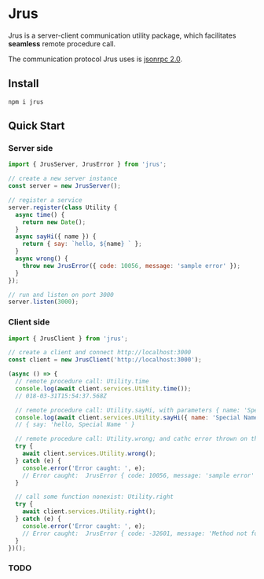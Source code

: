 # Jrus

Jrus is a server-client communication utility package, which facilitates **seamless** remote procedure call.

The communication protocol Jrus uses is [jsonrpc 2.0](http://www.jsonrpc.org/specification).


## Install

`npm i jrus`

## Quick Start

### Server side

```javascript
import { JrusServer, JrusError } from 'jrus';

// create a new server instance
const server = new JrusServer();

// register a service
server.register(class Utility {
  async time() {
    return new Date();
  }
  async sayHi({ name }) {
    return { say: `hello, ${name} ` };
  }
  async wrong() {
    throw new JrusError({ code: 10056, message: 'sample error' });
  }
});

// run and listen on port 3000
server.listen(3000);

```


### Client side

```javascript
import { JrusClient } from 'jrus';

// create a client and connect http://localhost:3000
const client = new JrusClient('http://localhost:3000');

(async () => {
  // remote procedure call: Utility.time
  console.log(await client.services.Utility.time());
  // 018-03-31T15:54:37.568Z

  // remote procedure call: Utility.sayHi, with parameters { name: 'Special Name' }
  console.log(await client.services.Utility.sayHi({ name: 'Special Name' }));
  // { say: 'hello, Special Name ' }

  // remote procedure call: Utility.wrong; and cathc error thrown on the server side
  try {
    await client.services.Utility.wrong();
  } catch (e) {
    console.error('Error caught: ', e);
    // Error caught:  JrusError { code: 10056, message: 'sample error' }
  }

  // call some function nonexist: Utility.right
  try {
    await client.services.Utility.right();
  } catch (e) {
    console.error('Error caught: ', e);
    // Error caught:  JrusError { code: -32601, message: 'Method not found' }
  }
})();
```


### TODO